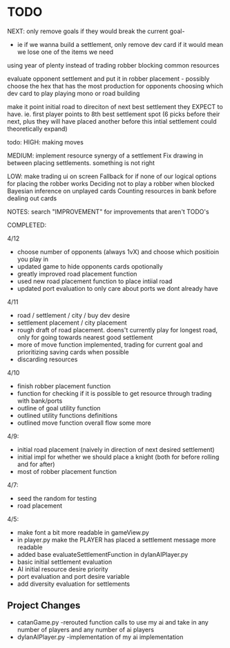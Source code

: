 # TODO
NEXT:
only remove goals if they would break the current goal-
- ie if we wanna build a settlement, only remove dev card if it would mean we lose one of the items we need

using year of plenty instead of trading
robber blocking common resources

evaluate opponent settlement and put it in robber placement - possibly choose the hex that has the most production for opponents
choosing which dev card to play
playing mono or road building

make it point initial road to direciton of next best settlement they EXPECT to have. ie. first player points to 8th best settlement spot (6 picks before their next, plus they will have placed another before this intial settlement could theoretically expand)


todo:
HIGH:
making moves

MEDIUM: 
implement resource synergy of a settlement
Fix drawing in between placing settlements. something is not right

LOW:
make trading ui on screen
Fallback for if none of our logical options for placing the robber works
Deciding not to play a robber when blocked
Bayesian inference on unplayed cards
Counting resources in bank before dealing out cards

NOTES:
search "IMPROVEMENT" for improvements that aren't TODO's


COMPLETED:

4/12
- choose number of opponents (always 1vX) and choose which positioin you play in
- updated game to hide opponents cards opotionally
- greatly improved road placement function
- used new road placement function to place intiial road
- updated port evaluation to only care about ports we dont already have


4/11
- road / settlement / city / buy dev desire
- settlement placement / city placement
- rough draft of road placement. doens't currently play for longest road, only for going towards nearest good settlement
- more of move function implemented, trading for current goal and prioritizing saving cards when possible
- discarding resources

4/10
- finish robber placement function
- function for checking if it is possible to get resource through trading with bank/ports
- outline of goal utility function
- outlined utility functions definitions
- outlined move function overall flow some more


4/9:
- initial road placement (naively in direction of next desired settlement)
- initial impl for whether we should place a knight (both for before rolling and for after)
- most of robber placement function

4/7:
- seed the random for testing
- road placement


4/5:
- make font a bit more readable in gameView.py
- in player.py make the PLAYER has placed a settlement message more readable
- added base evaluateSettlementFunction in dylanAIPlayer.py
- basic initial settlement evaluation
- AI initial resource desire priority
- port evaluation and port desire variable
- add diversity evaluation for settlements





## Project Changes
- catanGame.py -rerouted function calls to use my ai and take in any number of players and any number of ai players
- dylanAIPlayer.py -implementation of my ai implementation


## 